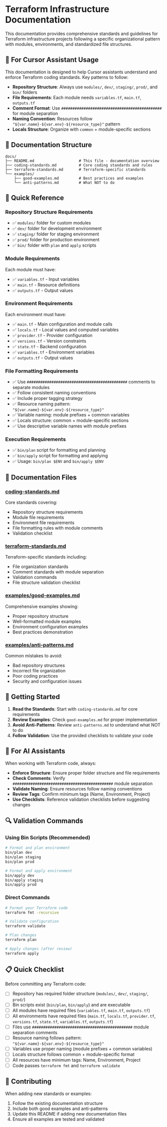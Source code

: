 # Terraform Infrastructure Documentation

This documentation provides comprehensive standards and guidelines for Terraform infrastructure projects following a specific organizational pattern with modules, environments, and standardized file structures.

## 🎯 **For Cursor Assistant Usage**

This documentation is designed to help Cursor assistants understand and enforce Terraform coding standards. Key patterns to follow:

- **Repository Structure**: Always use `modules/`, `dev/`, `staging/`, `prod/`, and `bin/` folders
- **File Requirements**: Each module needs `variables.tf`, `main.tf`, `outputs.tf`
- **Comment Format**: Use `#############################################` for module separation
- **Naming Convention**: Resources follow `"${var.name}-${var.env}-${resource_type}"` pattern
- **Locals Structure**: Organize with `common` + module-specific sections

## 📁 Documentation Structure

```
docs/
├── README.md                    # This file - documentation overview
├── coding-standards.md          # Core coding standards and rules
├── terraform-standards.md       # Terraform-specific standards
└── examples/
    ├── good-examples.md         # Best practices and examples
    └── anti-patterns.md         # What NOT to do
```

## 🎯 Quick Reference

### Repository Structure Requirements
- ✅ `modules/` folder for custom modules
- ✅ `dev/` folder for development environment
- ✅ `staging/` folder for staging environment  
- ✅ `prod/` folder for production environment
- ✅ `bin/` folder with `plan` and `apply` scripts

### Module Requirements
Each module must have:
- ✅ `variables.tf` - Input variables
- ✅ `main.tf` - Resource definitions
- ✅ `outputs.tf` - Output values

### Environment Requirements
Each environment must have:
- ✅ `main.tf` - Main configuration and module calls
- ✅ `locals.tf` - Local values and computed variables
- ✅ `provider.tf` - Provider configuration
- ✅ `versions.tf` - Version constraints
- ✅ `state.tf` - Backend configuration
- ✅ `variables.tf` - Environment variables
- ✅ `outputs.tf` - Output values

### File Formatting Requirements
- ✅ Use `#############################################` comments to separate modules
- ✅ Follow consistent naming conventions
- ✅ Include proper tagging strategy
- ✅ Resource naming pattern: `"${var.name}-${var.env}-${resource_type}"`
- ✅ Variable naming: module prefixes + common variables
- ✅ Locals structure: common + module-specific sections
- ✅ Use descriptive variable names with module prefixes

### Execution Requirements
- ✅ `bin/plan` script for formatting and planning
- ✅ `bin/apply` script for formatting and applying
- ✅ Usage: `bin/plan $ENV` and `bin/apply $ENV`

## 📖 Documentation Files

### [coding-standards.md](./coding-standards.md)
Core standards covering:
- Repository structure requirements
- Module file requirements
- Environment file requirements
- File formatting rules with module comments
- Validation checklist

### [terraform-standards.md](./terraform-standards.md)
Terraform-specific standards including:
- File organization standards
- Comment standards with module separation
- Validation commands
- File structure validation checklist

### [examples/good-examples.md](./examples/good-examples.md)
Comprehensive examples showing:
- Proper repository structure
- Well-formatted module examples
- Environment configuration examples
- Best practices demonstration

### [examples/anti-patterns.md](./examples/anti-patterns.md)
Common mistakes to avoid:
- Bad repository structures
- Incorrect file organization
- Poor coding practices
- Security and configuration issues

## 🚀 Getting Started

1. **Read the Standards**: Start with `coding-standards.md` for core requirements
2. **Review Examples**: Check `good-examples.md` for proper implementation
3. **Avoid Anti-Patterns**: Review `anti-patterns.md` to understand what NOT to do
4. **Follow Validation**: Use the provided checklists to validate your code

## 🤖 **For AI Assistants**

When working with Terraform code, always:
- **Enforce Structure**: Ensure proper folder structure and file requirements
- **Check Comments**: Verify `#############################################` module separation
- **Validate Naming**: Ensure resources follow naming conventions
- **Review Tags**: Confirm minimum tags (Name, Environment, Project)
- **Use Checklists**: Reference validation checklists before suggesting changes

## 🔍 Validation Commands

### Using Bin Scripts (Recommended)
```bash
# Format and plan environment
bin/plan dev
bin/plan staging
bin/plan prod

# Format and apply environment
bin/apply dev
bin/apply staging
bin/apply prod
```

### Direct Commands
```bash
# Format your Terraform code
terraform fmt -recursive

# Validate configuration
terraform validate

# Plan changes
terraform plan

# Apply changes (after review)
terraform apply
```

## 📋 Quick Checklist

Before committing any Terraform code:

- [ ] Repository has required folder structure (`modules/`, `dev/`, `staging/`, `prod/`)
- [ ] Bin scripts exist (`bin/plan`, `bin/apply`) and are executable
- [ ] All modules have required files (`variables.tf`, `main.tf`, `outputs.tf`)
- [ ] All environments have required files (`main.tf`, `locals.tf`, `provider.tf`, `versions.tf`, `state.tf`, `variables.tf`, `outputs.tf`)
- [ ] Files use `#############################################` module separation comments
- [ ] Resource naming follows pattern: `"${var.name}-${var.env}-${resource_type}"`
- [ ] Variables use proper naming (module prefixes + common variables)
- [ ] Locals structure follows common + module-specific format
- [ ] All resources have minimum tags: Name, Environment, Project
- [ ] Code passes `terraform fmt` and `terraform validate`

## 🤝 Contributing

When adding new standards or examples:

1. Follow the existing documentation structure
2. Include both good examples and anti-patterns
3. Update this README if adding new documentation files
4. Ensure all examples are tested and validated
